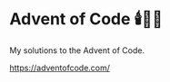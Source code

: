 # Advent of Code :candle::gift::christmas_tree:

My solutions to the Advent of Code.

<https://adventofcode.com/>
